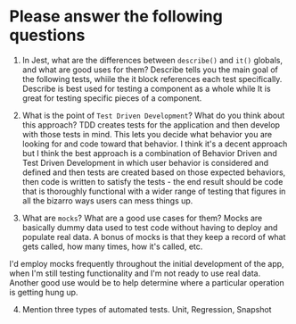 # Please answer the following questions

1.  In Jest, what are the differences between `describe()` and `it()` globals, and what are good uses for them?
   Describe tells you the main goal of the following tests, whiile the it block references each test specifically. Describe is best used for testing a component as a whole while It is great for testing specific pieces of a component.

2.  What is the point of `Test Driven Development`? What do you think about this approach?
 TDD creates tests for the application and then develop with those tests in mind. This lets you decide what behavior you are looking for and code toward that behavior. I think it's a decent approach but I think the best approach is a combination of Behavior Driven and Test Driven Development in which user behavior is considered and defined and then tests are created based on those expected behaviors, then code is written to satisfy the tests - the end result should be code that is thoroughly functional with a wider range of testing that figures in all the bizarro ways users can mess things up.

3.  What are `mocks`? What are a good use cases for them?
 Mocks are basically dummy data used to test code without having to deploy and populate real data. A bonus of mocks is that they keep a record of what gets called, how many times, how it's called, etc.

I'd employ mocks frequently throughout the initial development of the app, when I'm still testing functionality and I'm not ready to use real data. Another good use would be to help determine where a particular operation is getting hung up.

4.  Mention three types of automated tests.
  Unit, Regression, Snapshot